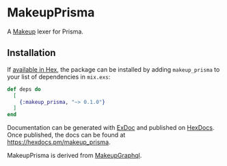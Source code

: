 # MakeupPrisma

A [Makeup](https://github.com/elixir-makeup/makeup/) lexer for Prisma.

## Installation

If [available in Hex](https://hex.pm/docs/publish), the package can be installed
by adding `makeup_prisma` to your list of dependencies in `mix.exs`:

```elixir
def deps do
  [
    {:makeup_prisma, "~> 0.1.0"}
  ]
end
```

Documentation can be generated with [ExDoc](https://github.com/elixir-lang/ex_doc)
and published on [HexDocs](https://hexdocs.pm). Once published, the docs can
be found at <https://hexdocs.pm/makeup_prisma>.

MakeupPrisma is derived from [MakeupGraphql](https://github.com/Billzabob/makeup_graphql).
